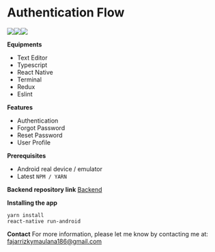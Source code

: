 # **Authentication Flow**

![](https://i.imgur.com/Jh4vSQG.png)![](https://i.imgur.com/BjlDDFp.png)![](https://i.imgur.com/v3R5M1i.png)

**Equipments**
* Text Editor
* Typescript
* React Native
* Terminal
* Redux
* Eslint

**Features**
* Authentication
* Forgot Password
* Reset Password
* User Profile

**Prerequisites**
* Android real device / emulator
* Latest `NPM / YARN`

**Backend repository link**
[Backend](https://github.com/acrossmindanduniverse/b22-node-typescript-backend)

**Installing the app**
```
yarn install
react-native run-android
```
**Contact**
For more information, please let me know by contacting me at: fajarrizkymaulana186@gmail.com